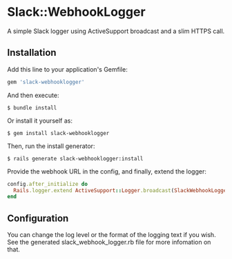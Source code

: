 # Slack::WebhookLogger

A simple Slack logger using ActiveSupport broadcast and a slim HTTPS call.

## Installation

Add this line to your application's Gemfile:

```ruby
gem 'slack-webhooklogger'
```

And then execute:

```
$ bundle install
```

Or install it yourself as:

```
$ gem install slack-webhooklogger
```

Then, run the install generator:

```
$ rails generate slack-webhooklogger:install
```

Provide the webhook URL in the config, and finally, extend the logger:

```ruby
config.after_initialize do
  Rails.logger.extend ActiveSupport::Logger.broadcast(SlackWebhookLogger.logger)
end
```

## Configuration

You can change the log level or the format of the logging text if you wish. See the generated slack_webhook_logger.rb file for more infomation on that.
